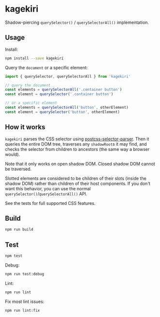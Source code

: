 kagekiri
====

Shadow-piercing `querySelector()` / `querySelectorAll()` implementation.

Usage
---

Install:

```sh
npm install --save kagekiri
```

Query the `document` or a specific element:

```javascript
import { querySelector, querySelectorAll } from 'kagekiri'

// query the document
const elements = querySelectorAll('.container button')
const element = querySelector('.container button')

// or a specific element
const elements = querySelectorAll('button', otherElement)
const element = querySelector('button', otherElement)
```

How it works
---

`kagekiri` parses the CSS selector using [postcss-selector-parser](https://www.npmjs.com/package/postcss-selector-parser). Then it queries the entire DOM tree, traverses any `shadowRoot`s it may find, and checks the selector from children to ancestors (the same way a browser would).

Note that it only works on open shadow DOM. Closed shadow DOM cannot be traversed.

Slotted elements are considered to be children of their slots (inside the shadow DOM) rather than children of their host components. If you don't want this behavior, you can use the normal `querySelector()`/`querySelectorAll()` API.

See the tests for full supported CSS features.

Build
---

```sh
npm run build
```

Test
---

```sh
npm test
```

Debug:

```sh
npm run test:debug
```

Lint:

```sh
npm run lint
```

Fix most lint issues:

```sh
npm run lint:fix
```
